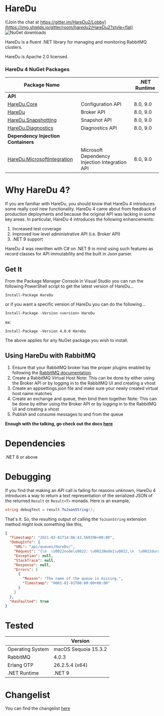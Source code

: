 # HareDu 

![Join the chat at https://gitter.im/HareDu2/Lobby](https://img.shields.io/gitter/room/haredu2/HareDu2?style=flat)
![NuGet downloads](https://img.shields.io/nuget/dt/haredu?style=flat)

HareDu is a fluent .NET library for managing and monitoring RabbitMQ clusters.

HareDu is Apache 2.0 licensed.

### HareDu 4 NuGet Packages

| Package Name |  | .NET Runtime |
|---| --- | --- |
| **API** |  |  |
| [HareDu.Core](https://www.nuget.org/packages/HareDu.Core/) | Configuration API | 8.0, 9.0 |
| [HareDu](https://www.nuget.org/packages/HareDu/) | Broker API | 8.0, 9.0 |
| [HareDu.Snapshotting](https://www.nuget.org/packages/HareDu.Snapshotting/) | Snapshot API | 8.0, 9.0 |
| [HareDu.Diagnostics](https://www.nuget.org/packages/HareDu.Diagnostics/) | Diagnostics API | 8.0, 9.0 |
| **Dependency Injection Containers** | | |
| [HareDu.MicrosoftIntegration](https://www.nuget.org/packages/HareDu.MicrosoftIntegration/) | Microsoft Dependency Injection Integration API| 8.0, 9.0 |


# Why HareDu 4?

If you are familiar with HareDu, you should know that HareDu 4 introduces some really cool new functionality. HareDu 4 came about from feedback of production deployments and because the original API was lacking in some key areas. In particular, HareDu 4 introduces the following enhancements:
1. Increased test coverage
2. Improved low level administrative API (i.e. Broker API)
3. .NET 9 support

HareDu 4 was rewritten with C# on .NET 9 in mind using such features as record classes for API immutability and the built in Json parser.

## Get It
From the Package Manager Console in Visual Studio you can run the following PowerShell script to get the latest version of HareDu...

```
Install-Package HareDu
```

or if you want a specific version of HareDu you can do the following...

```
Install-Package -Version <version> HareDu
```

ex:

```
Install-Package -Version 4.0.0 HareDu
```

The above applies for any NuGet package you wish to install.

## Using HareDu with RabbitMQ

1. Ensure that your RabbitMQ broker has the proper plugins enabled by following the [RabbitMQ documentation](https://www.rabbitmq.com/management.html#clustering).
2. Create a RabbitMQ Virtual Host
   Note: This can be done by either using the Broker API or by logging in to the RabbitMQ UI and creating a vhost
3. Create an appsettings.json file and make sure your newly created virtual host name matches
4. Create an exchange and queue, then bind them together
   Note: This can be done by either using the Broker API or by logging in to the RabbitMQ UI and creating a vhost
5. Publish and consume messages to and from the queue

**Enough with the talking, go check out the docs [here](https://github.com/ahives/HareDu3/blob/master/docs/README.md)**


# Dependencies
.NET 8 or above


# Debugging

If you find that making an API call is failing for reasons unknown, HareDu 4 introduces a way to return a text representation of the serialized JSON of the returned ```Result``` or ```Result<T>``` monads. Here is an example,

```c#
string debugText = result.ToJsonString();
```

That's it. So, the resulting output of calling the ```ToJsonString``` extension method might look something like this,

```json
{
  "Timestamp": "2021-03-01T14:06:43.569396+00:00",
  "DebugInfo": {
    "URL": "api/queues/HareDu/",
    "Request": "{\n  \u0022node\u0022: \u0022Node1\u0022,\n  \u0022durable\u0022: true,\n  \u0022auto_delete\u0022: true,\n  \u0022arguments\u0022: {\n    \u0022x-expires\u0022: 1000,\n    \u0022x-message-ttl\u0022: 2000\n  }\n}",
    "Exception": null,
    "StackTrace": null,
    "Response": null,
    "Errors": [
      {
        "Reason": "The name of the queue is missing.",
        "Timestamp": "0001-01-01T00:00:00+00:00"
      }
    ]
  },
  "HasFaulted": true
}
```


# Tested

|   | Version              |
|---|----------------------|
| Operating System | macOS Sequoia 15.3.2 |
| RabbitMQ | 4.0.3                |
| Erlang OTP | 26.2.5.4 (x64)       |
| .NET Runtime | .NET 9               |


# Changelist
You can find the changelist [here](https://github.com/ahives/HareDu3/blob/master/docs/changelist.md)
